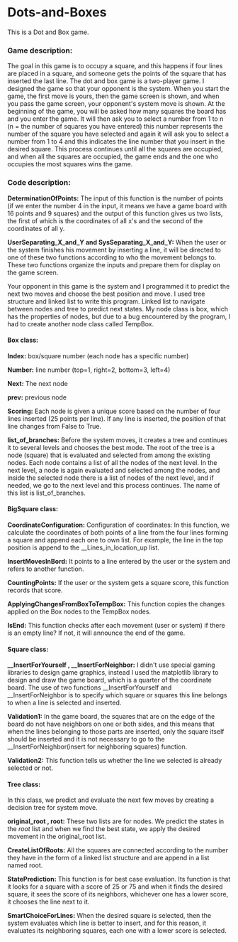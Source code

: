 # Dots-and-Boxes
This is a Dot and Box game.

### Game description:
The goal in this game is to occupy a square, and this happens if four lines are placed in a square, and someone gets the points of the square that has inserted the last line.
The dot and box game is a two-player game. I designed the game so that your opponent is the system.
When you start the game, the first move is yours, then the game screen is shown, and when you pass the game screen, your opponent's system move is shown.
At the beginning of the game, you will be asked how many squares the board has and you enter the game.
It will then ask you to select a number from 1 to n (n = the number of squares you have entered) this number represents the number of the square you have selected and again it will ask you to
select a number from 1 to 4 and this indicates the line number that you insert in the desired square.
This process continues until all the squares are occupied, and when all the squares are occupied, the game ends and the one who occupies the most squares wins the game.

### Code description:
**DeterminationOfPoints:** 
The input of this function is the number of points (if we enter the number 4 in the input, it means
we have a game board with 16 points and 9 squares) and the output of this function gives us two lists, the first of which is
the coordinates of all x's and the second of the coordinates of all y.

**UserSeparating_X_and_Y and SysSeparating_X_and_Y:**
When the user or the system finishes his movement by inserting a line, it will be directed to one of these two functions
according to who the movement belongs to. These two functions organize the inputs and prepare them for display on the game screen.

Your opponent in this game is the system and I programmed it to predict the next two moves and choose the best position and move.
I used tree structure and linked list to write this program.
Linked list to navigate between nodes and tree to predict next states.
My node class is box, which has the properties of nodes, but due to a bug encountered by the program, I had to create another node class called TempBox.
#### Box class:
**Index:** box/square number (each node has a specific number)

**Number:** line number (top=1, right=2, bottom=3, left=4)

**Next:** The next node

**prev:** previous node

**Scoring:** Each node is given a unique score based on the number of four lines inserted (25 points per line).
If any line is inserted, the position of that line changes from False to True.

**list_of_branches:** Before the system moves, it creates a tree and continues it to several levels and chooses the best mode.
The root of the tree is a node (square) that is evaluated and selected
from among the existing nodes. Each node contains a list of all the nodes of the next level. In the next level,
a node is again evaluated and selected among the nodes, and inside the selected 
node there is a list of nodes of the next level, and if needed, we go to the next level and this process continues.
The name of this list is list_of_branches.
#### BigSquare class:
**CoordinateConfiguration:** Configuration of coordinates: In this function, we calculate the coordinates of both points of a line
from the four lines forming a square and append each one to own list. For example, the line in the top position is append to the __Lines_in_location_up list.

**InsertMovesInBord:** It points to a line entered by the user or the system and refers to another function.

**CountingPoints:** If the user or the system gets a square score, this function records that score.

**ApplyingChangesFromBoxToTempBox:** This function copies the changes applied on the Box nodes to the TempBox nodes.

**IsEnd:** This function checks after each movement (user or system) if there is an empty line? If not, it will announce the end of the game.

#### Square class:

**__InsertForYourself , __InsertForNeighbor:** I didn't use special gaming libraries to design game graphics, instead 
I used the matplotlib library to design and draw the game board, which is a quarter of the coordinate board.
The use of two functions __InsertForYourself and __InsertForNeighbor is to specify which square or squares this line belongs to when a line is selected and inserted.

**Validation1:** In the game board, the squares that are on the edge of the board do not have neighbors on one or both sides, and
this means that when the lines belonging to those parts are inserted, only the square itself should be inserted and
it is not necessary to go to the __InsertForNeighbor(insert for neighboring squares) function.

**Validation2:** This function tells us whether the line we selected is already selected or not.

#### Tree class:
In this class, we predict and evaluate the next few moves by creating a decision tree for system move. 

**original_root , root:**  These two lists are for nodes. We predict the states in the _root_ list and when we find the best state, we apply the desired movement in the original_root list.

**CreateListOfRoots:** All the squares are connected according to the number they have in the form of a linked list structure and are append in a list named root.

**StatePrediction:** This function is for best case evaluation. Its function is that it looks for a square with a
score of 25 or 75 and when it finds the desired square, it sees the score of its neighbors, whichever one has a lower score, it chooses the line next to it.

**SmartChoiceForLines:** When the desired square is selected, then the system evaluates which line is better 
to insert, and for this reason, it evaluates its neighboring squares, each one with a lower score is selected.



